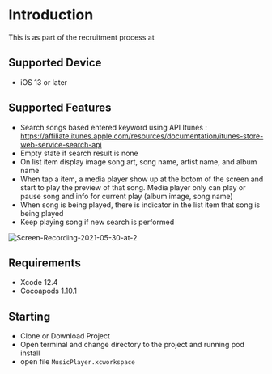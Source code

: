 # Introduction
This is as part of the recruitment process at 

## Supported Device
- iOS 13 or later

## Supported Features
- Search songs based entered keyword using API Itunes : https://affiliate.itunes.apple.com/resources/documentation/itunes-store-web-service-search-api 
- Empty state if search result is none
- On list item display image song art, song name, artist name, and album name
- When tap a item, a media player show up at the botom of the screen and start to play the preview of that song. Media player only can play or pause song and info for current play (album image, song name)
- When song is being played, there is indicator in the list item that song is being played
- Keep playing song if new search is performed


![Screen-Recording-2021-05-30-at-2](https://user-images.githubusercontent.com/4274589/120111197-377d9200-c19b-11eb-888c-387f4ab1a516.gif)



## Requirements

- Xcode 12.4
- Cocoapods 1.10.1

Starting
---------
- Clone or Download Project
- Open terminal and change directory to the project and running pod install 
- open file `MusicPlayer.xcworkspace`
